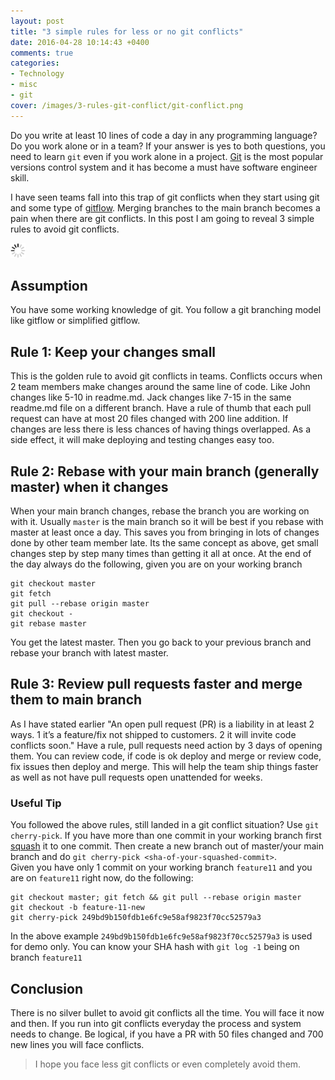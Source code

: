 ```yaml
---
layout: post
title: "3 simple rules for less or no git conflicts"
date: 2016-04-28 10:14:43 +0400
comments: true
categories:
- Technology
- misc
- git
cover: /images/3-rules-git-conflict/git-conflict.png
---
```


Do you write at least 10 lines of code a day in any programming language? Do you work alone or in a team?
If your answer is yes to both questions, you need to learn `git` even if you work alone in a project.
[Git](https://git-scm.com/) is the most popular versions control system and it has become a must have
software engineer skill.

I have seen teams fall into this trap of git conflicts when they start using git and some type of
[gitflow](http://geshan.com.np/blog/2014/12/do-you-git-your-code-follow-this-simplified-gitflow-model/).
Merging branches to the main branch becomes a pain when there are git conflicts.
In this post I am going to reveal 3 simple rules to avoid git conflicts.

<img class="center" src="/images/generic/loading.gif" data-echo="/images/3-rules-git-conflict/git-conflict.png" title="3 simple rules for less or no git conflicts" alt="3 simple rules for less or no git conflicts">
<!-- more -->

## Assumption

You have some working knowledge of git. You follow a git branching model like gitflow or simplified gitflow.

## Rule 1: Keep your changes small

This is the golden rule to avoid git conflicts in teams. Conflicts occurs when 2 team members make changes
around the same line of code. Like John changes like 5-10 in readme.md. Jack changes like 7-15 in the same
readme.md file on a different branch. Have a rule of thumb that each pull request can have at most 20 files
changed with 200 line addition. If changes are less there is less chances of having things overlapped. As a
side effect, it will make deploying and testing changes easy too.

## Rule 2: Rebase with your main branch (generally master) when it changes

When your main branch changes, rebase the branch you are working on with it. Usually `master` is the
main branch so it will be best if you rebase with master at least once a day. This saves you from bringing
in lots of changes done by other team member late. Its the same concept as above, get small changes step by
step many times than getting it all at once. At the end of the day always do the following, given
you are on your working branch

```
git checkout master
git fetch
git pull --rebase origin master
git checkout -
git rebase master
```
You get the latest master. Then you go back to your previous branch and rebase your branch with latest master.

## Rule 3: Review pull requests faster and merge them to main branch

As I have stated earlier "An open pull request (PR) is a liability in at least 2 ways. 1 it’s a feature/fix not
shipped to customers. 2 it will invite code conflicts soon." Have a rule, pull requests need action by 3 days of
opening them. You can review code, if code is ok deploy and merge or review code, fix issues then deploy and merge.
This will help the team ship things faster as well as not have pull requests open unattended for weeks.

### Useful Tip

You followed the above rules, still landed in a git conflict situation? Use `git cherry-pick`. If you have more
than one commit in your working branch first [squash](http://geshan.com.np/blog/2014/07/4-git-tips-beyond-basics/)
it to one commit. Then create a new branch out of master/your main branch and do `git cherry-pick <sha-of-your-squashed-commit>`.  
Given you have only 1 commit on your working branch `feature11` and you are on `feature11` right now, do the following:

```
git checkout master; git fetch && git pull --rebase origin master
git checkout -b feature-11-new
git cherry-pick 249bd9b150fdb1e6fc9e58af9823f70cc52579a3
```
In the above example `249bd9b150fdb1e6fc9e58af9823f70cc52579a3` is used for demo only. You can know your SHA hash with `git log -1`
being on branch `feature11`

## Conclusion

There is no silver bullet to avoid git conflicts all the time. You will face it now and then.
If you run into git conflicts everyday the process and system needs to change.
Be logical, if you have a PR with 50 files changed and 700 new lines you will face conflicts.

> I hope you face less git conflicts or even completely avoid them.

